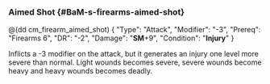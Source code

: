 ### Aimed Shot {#BaM-s-firearms-aimed-shot}

@(dd cm_firearm_aimed_shot)
{ "Type": "Attack",
	"Modifier": "-3",
	"Prereq": "Firearms 6",
	"DR": "-2",
	"Damage": "__SM__+9",
	"Condition": "__Injury__"
}

Inflicts a -3 modifier on the attack, but it generates an injury one level
more severe than normal. Light wounds becomes severe, severe wounds become
heavy and heavy wounds becomes deadly.
